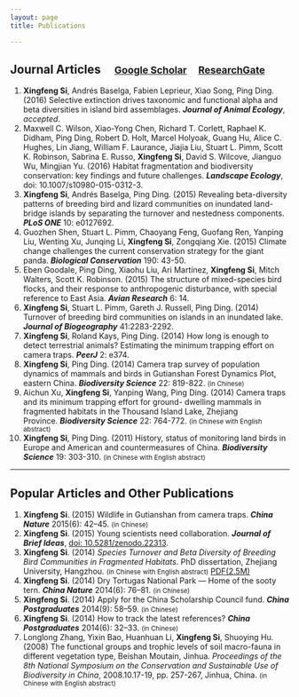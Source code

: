 ```yaml
---
layout: page
title: Publications

---
```



## Journal Articles     <small>[**Google Scholar**](http://scholar.google.com/citations?user=wI1qfPsAAAAJ&hl=en)     [**ResearchGate**](https://www.researchgate.net/profile/Xingfeng_Si)</small>

1. **Xingfeng Si**, Andrés Baselga, Fabien Leprieur, Xiao Song, Ping Ding. (2016) Selective extinction drives taxonomic and functional alpha and beta diversities in island bird assemblages. ***Journal of Animal Ecology***, *accepted*.
1. Maxwell C. Wilson, Xiao-Yong Chen, Richard T. Corlett, Raphael K. Didham, Ping Ding, Robert D. Holt, Marcel Holyoak, Guang Hu, Alice C. Hughes, Lin Jiang, William F. Laurance, Jiajia Liu, Stuart L. Pimm, Scott K. Robinson, Sabrina E. Russo, **Xingfeng Si**, David S. Wilcove, Jianguo Wu, Mingjian Yu. (2016) Habitat fragmentation and biodiversity conservation: key findings and future challenges. ***Landscape Ecology***, doi: 10.1007/s10980-015-0312-3.
1. **Xingfeng Si**, Andrés Baselga, Ping Ding. (2015) Revealing beta-diversity patterns of breeding bird and lizard communities on inundated land-bridge islands by separating the turnover and nestedness components. ***PLoS ONE*** 10: e0127692.
1. Guozhen Shen, Stuart L. Pimm, Chaoyang Feng, Guofang Ren, Yanping Liu, Wenting Xu, Junqing Li, **Xingfeng Si**, Zongqiang Xie. (2015) Climate change challenges the current conservation strategy for the giant panda. ***Biological Conservation*** 190: 43-50.
1. Eben Goodale, Ping Ding, Xiaohu Liu, Ari Martínez, **Xingfeng Si**, Mitch Walters, Scott K. Robinson. (2015) The structure of mixed-species bird flocks, and their response to anthropogenic disturbance, with special reference to East Asia. ***Avian Research*** 6: 14.
1. **Xingfeng Si**, Stuart L. Pimm, Gareth J. Russell, Ping Ding. (2014) Turnover of breeding bird communities on islands in an inundated lake. ***Journal of Biogeography*** 41:2283-2292.
1. **Xingfeng Si**, Roland Kays, Ping Ding. (2014) How long is enough to detect terrestrial animals? Estimating the minimum trapping effort on camera traps. ***PeerJ*** 2: e374.
1. **Xingfeng Si**, Ping Ding. (2014) Camera trap survey of population dynamics of mammals and birds in Gutianshan Forest Dynamics Plot, eastern China. ***Biodiversity Science*** 22: 819-822. <small>(in Chinese)</small>
1. Aichun Xu, **Xingfeng Si**, Yanping Wang, Ping Ding. (2014) Camera traps and its minimum trapping effort for ground- dwelling mammals in fragmented habitats in the Thousand Island Lake, Zhejiang Province. ***Biodiversity Science*** 22: 764-772. <small>(in Chinese with English abstract)</small>
1. **Xingfeng Si**, Ping Ding. (2011) History, status of monitoring land birds in Europe and American and countermeasures of China. ***Biodiversity Science*** 19: 303-310. <small>(in Chinese with English abstract)</small>

---


## Popular Articles and Other Publications

1. **Xingfeng Si**. (2015) Wildlife in Gutianshan from camera traps. ***China Nature*** 2015(6): 42–45. <small>(in Chinese)</small>
1. **Xingfeng Si**. (2015) Young scientists need collaboration. ***Journal of Brief Ideas***, [doi: 10.5281/zenodo.22313](https://zenodo.org/record/22313).
1. **Xingfeng Si**. (2014) *Species Turnover and Beta Diversity of Breeding Bird Communities in Fragmented Habitats*. PhD dissertation, Zhejiang University, Hangzhou. <small>(in Chinese with English abstract)</small> [PDF(2.5M)](http://sixf.org/files/articles/Si2014.pdf)
1. **Xingfeng Si**. (2014) Dry Tortugas National Park — Home of the sooty tern. ***China Nature*** 2014(6): 76–81. <small>(in Chinese)</small>
1. **Xingfeng Si**. (2014) Apply for the China Scholarship Council fund. ***China Postgraduates*** 2014(9): 58–59. <small>(in Chinese)</small>
1. **Xingfeng Si**. (2014) How to track the latest references? ***China Postgraduates*** 2014(6): 32–33. <small>(in Chinese)</small>
1. Longlong Zhang, Yixin Bao, Huanhuan Li, **Xingfeng Si**, Shuoying Hu. (2008) The functional groups and trophic levels of soil macro-fauna in different vegetation type, Beishan Moutain, Jinhua. *Proceedings of the 8th National Symposium on the Conservation and Sustainable Use of Biodiversity in China*, 2008.10.17-19, pp. 257-267, Jinhua, China. <small>(in Chinese with English abstract)</small>